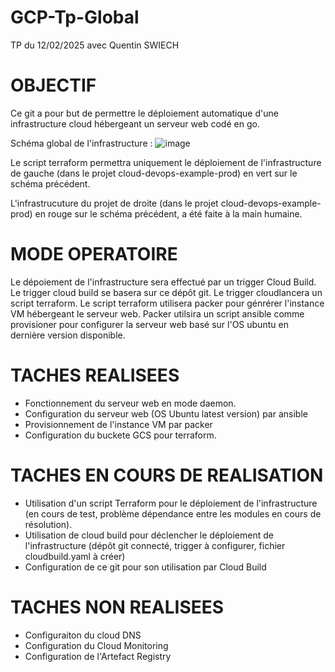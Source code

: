 # GCP-Tp-Global
TP du 12/02/2025 avec Quentin SWIECH

OBJECTIF
=========
Ce git a pour but de permettre le déploiement automatique d'une infrastructure cloud hébergeant un serveur web codé en go.

Schéma global de l'infrastructure :
![image](https://github.com/user-attachments/assets/1d960920-cf13-484f-bd31-a7abafce9340)

Le script terraform permettra uniquement le déploiement de l'infrastructure de gauche (dans le projet cloud-devops-example-prod) en vert sur le schéma précédent.

L'infrastrucuture du projet de droite (dans le projet cloud-devops-example-prod) en rouge sur le schéma précédent, a été faite à la main humaine.

MODE OPERATOIRE
===============

Le dépoiement de l'infrastructure sera effectué par un trigger Cloud Build.
Le trigger cloud build se basera sur ce dépôt git.
Le trigger cloudlancera un script terraform.
Le script terraform utilisera packer pour génrérer l'instance VM hébergeant le serveur web.
Packer utilsira un script ansible comme provisioner pour configurer la serveur web basé sur l'OS ubuntu en dernière version disponible.





TACHES REALISEES
================
- Fonctionnement du serveur web en mode daemon.
- Configuration du serveur web (OS Ubuntu latest version) par ansible
- Provisionnement de l'instance VM par packer
- Configuration du buckete GCS pour terraform. 


TACHES EN COURS DE REALISATION
==============================
- Utilisation d'un script Terraform pour le déploiement de l'infrastructure (en cours de test, problème dépendance entre les modules en cours de résolution).
- Utilisation de cloud build pour déclencher le déploiement de l'infrastructure (dépôt git connecté, trigger à configurer, fichier cloudbuild.yaml à créer)
- Configuration de ce git pour son utilisation par Cloud Build


TACHES NON REALISEES
====================
- Configuraiton du cloud DNS
- Configuration du Cloud Monitoring
- Configuration de l'Artefact Registry 
